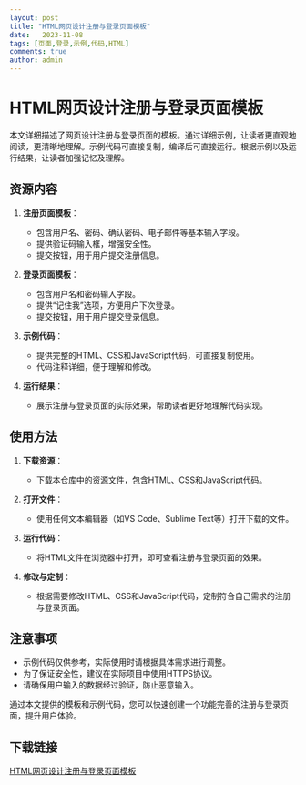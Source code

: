 ```yaml
---
layout: post
title: "HTML网页设计注册与登录页面模板"
date:   2023-11-08
tags: [页面,登录,示例,代码,HTML]
comments: true
author: admin
---
```

# HTML网页设计注册与登录页面模板

本文详细描述了网页设计注册与登录页面的模板。通过详细示例，让读者更直观地阅读，更清晰地理解。示例代码可直接复制，编译后可直接运行。根据示例以及运行结果，让读者加强记忆及理解。

## 资源内容

1. **注册页面模板**：
   - 包含用户名、密码、确认密码、电子邮件等基本输入字段。
   - 提供验证码输入框，增强安全性。
   - 提交按钮，用于用户提交注册信息。

2. **登录页面模板**：
   - 包含用户名和密码输入字段。
   - 提供“记住我”选项，方便用户下次登录。
   - 提交按钮，用于用户提交登录信息。

3. **示例代码**：
   - 提供完整的HTML、CSS和JavaScript代码，可直接复制使用。
   - 代码注释详细，便于理解和修改。

4. **运行结果**：
   - 展示注册与登录页面的实际效果，帮助读者更好地理解代码实现。

## 使用方法

1. **下载资源**：
   - 下载本仓库中的资源文件，包含HTML、CSS和JavaScript代码。

2. **打开文件**：
   - 使用任何文本编辑器（如VS Code、Sublime Text等）打开下载的文件。

3. **运行代码**：
   - 将HTML文件在浏览器中打开，即可查看注册与登录页面的效果。

4. **修改与定制**：
   - 根据需要修改HTML、CSS和JavaScript代码，定制符合自己需求的注册与登录页面。

## 注意事项

- 示例代码仅供参考，实际使用时请根据具体需求进行调整。
- 为了保证安全性，建议在实际项目中使用HTTPS协议。
- 请确保用户输入的数据经过验证，防止恶意输入。

通过本文提供的模板和示例代码，您可以快速创建一个功能完善的注册与登录页面，提升用户体验。

## 下载链接

[HTML网页设计注册与登录页面模板](https://pan.quark.cn/s/5e49a779d11b)